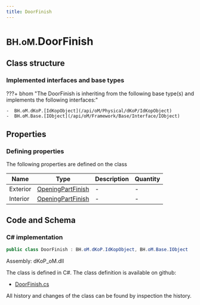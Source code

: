 ```yaml
---
title: DoorFinish
---
```


# <small>BH.oM.</small>**DoorFinish**



## Class structure

### Implemented interfaces and base types

???+ bhom "The DoorFinish is inheriting from the following base type(s) and implements the following interfaces:"

    -  BH.oM.dKoP.[IdKopObject](/api/oM/Physical/dKoP/IdKopObject)
    -  BH.oM.Base.[IObject](/api/oM/Framework/Base/Interface/IObject)


## Properties



### Defining properties

The following properties are defined on the class

| Name             | Type             | Description      | Quantity         |
|------------------|------------------|------------------|------------------|
| Exterior | [OpeningPartFinish](/api/oM/Physical/dKoP/Geometry/Openings/OpeningPartFinish) | - | - |
| Interior | [OpeningPartFinish](/api/oM/Physical/dKoP/Geometry/Openings/OpeningPartFinish) | - | - |


## Code and Schema

### C# implementation

``` C# title="C#"
public class DoorFinish : BH.oM.dKoP.IdKopObject, BH.oM.Base.IObject
```

Assembly: dKoP_oM.dll

The class is defined in C#. The class definition is available on github:

- [DoorFinish.cs](https://github.com/BHoM/dKoP_Toolkit/blob/develop/dKoP_oM/Geometry\Openings\DoorFinish.cs)

All history and changes of the class can be found by inspection the history.
